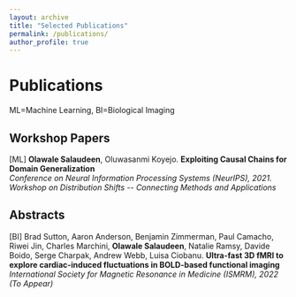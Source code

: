 ```yaml
---
layout: archive
title: "Selected Publications"
permalink: /publications/
author_profile: true
---
```


# Publications
ML=Machine Learning, BI=Biological Imaging</br>

## Workshop Papers
[ML] **Olawale Salaudeen**, Oluwasanmi Koyejo. **Exploiting Causal Chains for Domain Generalization**</br>
*Conference on Neural Information Processing Systems (NeurIPS), 2021. Workshop on Distribution Shifts -- Connecting Methods and Applications*

## Abstracts
[BI] Brad Sutton, Aaron Anderson, Benjamin Zimmerman, Paul Camacho, Riwei Jin, Charles Marchini, **Olawale Salaudeen**, Natalie Ramsy, Davide Boido, Serge Charpak, Andrew Webb, Luisa Ciobanu. **Ultra-fast 3D fMRI to explore cardiac-induced fluctuations in BOLD-based functional imaging**</br>
*International Society for Magnetic Resonance in Medicine (ISMRM), 2022 (To Appear)*